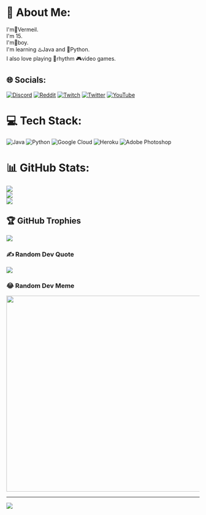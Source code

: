 # 💫 About Me:
I'm👋Vermeil.<br>I'm 15.<br>I'm👦boy.<br>I'm learning ♨️Java and 🐍Python.<br>I also love playing 🎵rhythm 🎮video games.


## 🌐 Socials:
[![Discord](https://img.shields.io/badge/Discord-%237289DA.svg?logo=discord&logoColor=white)](htttps://discord.gg/Vermeil#5864) [![Reddit](https://img.shields.io/badge/Reddit-%23FF4500.svg?logo=Reddit&logoColor=white)](https://reddit.com/user/_Vermeil_) [![Twitch](https://img.shields.io/badge/Twitch-%239146FF.svg?logo=Twitch&logoColor=white)](https://twitch.tv/vermeilsimp) [![Twitter](https://img.shields.io/badge/Twitter-%231DA1F2.svg?logo=Twitter&logoColor=white)](https://twitter.com/@Vermeilosu) [![YouTube](https://img.shields.io/badge/YouTube-%23FF0000.svg?logo=YouTube&logoColor=white)](https://youtube.com/c/https://www.youtube.com/@VermeilChan) 

# 💻 Tech Stack:
![Java](https://img.shields.io/badge/java-%23ED8B00.svg?style=flat&logo=java&logoColor=white) ![Python](https://img.shields.io/badge/python-3670A0?style=flat&logo=python&logoColor=ffdd54) ![Google Cloud](https://img.shields.io/badge/Google%20Cloud-%234285F4.svg?style=flat&logo=google-cloud&logoColor=white) ![Heroku](https://img.shields.io/badge/heroku-%23430098.svg?style=flat&logo=heroku&logoColor=white) ![Adobe Photoshop](https://img.shields.io/badge/adobephotoshop-%2331A8FF.svg?style=flat&logo=adobephotoshop&logoColor=white)
# 📊 GitHub Stats:
![](https://github-readme-stats.vercel.app/api?username=VermeilChan&theme=tokyonight&hide_border=false&include_all_commits=true&count_private=false)<br/>
![](https://github-readme-streak-stats.herokuapp.com/?user=VermeilChan&theme=tokyonight&hide_border=false)<br/>
![](https://github-readme-stats.vercel.app/api/top-langs/?username=VermeilChan&theme=tokyonight&hide_border=false&include_all_commits=true&count_private=false&layout=compact)

## 🏆 GitHub Trophies
![](https://github-profile-trophy.vercel.app/?username=VermeilChan&theme=radical&no-frame=false&no-bg=false&margin-w=4)

### ✍️ Random Dev Quote
![](https://quotes-github-readme.vercel.app/api?type=horizontal&theme=radical)

### 😂 Random Dev Meme
<img src="https://random-memer.herokuapp.com/" width="512px"/>

---
[![](https://visitcount.itsvg.in/api?id=VermeilChan&icon=7&color=10)](https://visitcount.itsvg.in)

<!-- Proudly created with GPRM ( https://gprm.itsvg.in ) -->
